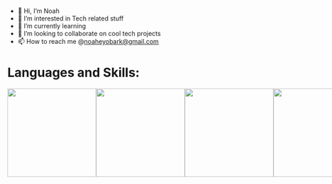 - 👋 Hi, I’m Noah
- 👀 I’m interested in Tech related stuff
- 🌱 I’m currently learning
- 💞️ I’m looking to collaborate on cool tech projects
- 📫 How to reach me @noaheyobark@gmail.com

<h1>Languages and Skills: </h1>

<div style="display: flex; justify-content: space-between;">

<img src="https://upload.wikimedia.org/wikipedia/commons/thumb/6/61/HTML5_logo_and_wordmark.svg/1200px-HTML5_logo_and_wordmark.svg.png" style="height: 5vh">
<img src="https://upload.wikimedia.org/wikipedia/commons/thumb/d/d5/CSS3_logo_and_wordmark.svg/1200px-CSS3_logo_and_wordmark.svg.png" style="height: 5vh">
<img src="https://static.javatpoint.com/images/javascript/javascript_logo.png" style="height: 5vh">
<img src="https://upload.wikimedia.org/wikipedia/commons/thumb/d/d9/Node.js_logo.svg/1200px-Node.js_logo.svg.png" style="height: 5vh">
<img src="https://www.nextontop.com/assets/img/services/web/expressjs.svg" style="height: 5vh">
<img src="https://www.thesoftwarereport.com/wp-content/uploads/2022/08/MongoDB.png" style="height: 5vh">
<img src="https://upload.wikimedia.org/wikipedia/commons/thumb/a/a7/React-icon.svg/1200px-React-icon.svg.png" style="height: 5vh">
<img src="https://cdn.shopify.com/s/files/1/0057/5668/2355/files/Postman-logo-orange-2021_1155x.png?v=1637252529" style="height: 5vh">
<img src="https://uploads-ssl.webflow.com/613513981b0efaf850830620/630278a964d1f18269a94cd2_figma.svg" style="height: 5vh ">
<img src="https://upload.wikimedia.org/wikipedia/commons/thumb/c/c3/Python-logo-notext.svg/800px-Python-logo-notext.svg.png" style="height: 5vh">
<img src="https://avatars.githubusercontent.com/u/18133?s=200&v=4" style="height: 5vh">
  
</div>



<!---
1noahark/1noahark is a ✨ special ✨ repository because its `README.md` (this file) appears on your GitHub profile.
You can click the Preview link to take a look at your changes.
--->
